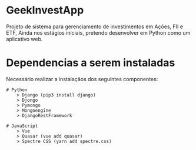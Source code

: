 # GeekInvestApp
Projeto de sistema para gerenciamento de investimentos em Ações, FII e ETF, Ainda nos estágios iniciais, pretendo desenvolver em Python como um aplicativo web.

# Dependencias a serem instaladas
Necessário realizar a instalaçãos dos seguintes componentes:

    # Python
        > Django (pip3 install django)
        > Djongo
        > Pymongo
        > Mongoengine
        > DjangoRestFramework

    # JavaScript
        > Vue
        > Quasar (vue add quasar)
        > Spectre CSS (yarn add spectre.css)
